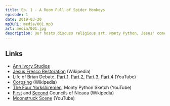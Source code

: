 ```yaml
---
title: Ep. 1 - A Room Full of Spider Monkeys
episode: 1
date: 2019-03-20
mp3URL: media/001.mp3
art: media/001.jpg
description: Our hosts discuss religious art, Monty Python, Jesus' comedian twin brother, and mothers-in-law.
---
```


## Links

- [Ann Ivory Studios](http://annivorystudios.homestead.com)
- [Jesus Fresco Restoration](<https://en.wikipedia.org/wiki/Ecce_Homo_(Mart%C3%ADnez_and_Giménez,_Borja)>) (Wikipedia)
- Life of Brian Debate, [Part 1](https://www.youtube.com/watch?v=1ni559bHXDg), [Part 2](https://www.youtube.com/watch?v=Ku3GcPrW9xg), [Part 3](https://www.youtube.com/watch?v=SGI9UevrzGc), [Part 4](https://www.youtube.com/watch?v=NXmJHlqMvvE) (YouTube)
- [Corpsing](https://en.wikipedia.org/wiki/Corpsing) (Wikipedia)
- [The Four Yorkshiremen](https://www.youtube.com/watch?v=VKHFZBUTA4k), Monty Python Sketch (YouTube)
- [First](https://en.wikipedia.org/wiki/First_Council_of_Nicaea) and [Second](https://en.wikipedia.org/wiki/Second_Council_of_Nicaea) Councils of Nicaea (Wikipedia)
- [Moonstruck Scene](https://www.youtube.com/watch?v=-a0FcNL7A3o) (YouTube)
